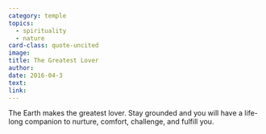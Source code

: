 ```yaml
---
category: temple
topics:
  - spirituality
  - nature
card-class: quote-uncited
image:
title: The Greatest Lover
author:
date: 2016-04-3
text:  
link:
---
```

The Earth makes the greatest lover. Stay grounded and you will have a life-long companion to nurture, comfort, challenge, and fulfill you.
